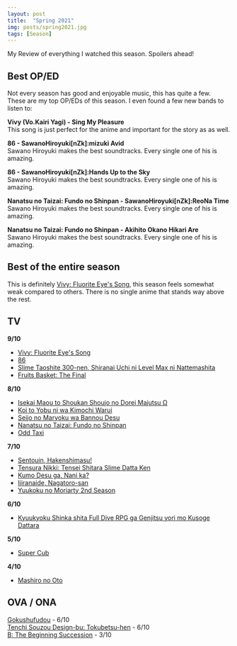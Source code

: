 ```yaml
---
layout: post
title:  "Spring 2021"
img: posts/spring2021.jpg
tags: [Season]
---
```


My Review of everything I watched this season. Spoilers ahead!

## Best OP/ED ##
Not every season has good and enjoyable music, this has quite a few. These are my top OP/EDs of this season. I even found a few new bands to listen to:

**Vivy (Vo.Kairi Yagi) - Sing My Pleasure**  
This song is just perfect for the anime and important for the story as as well.

**86 - SawanoHiroyuki[nZk]:mizuki Avid**  
Sawano Hiroyuki makes the best soundtracks. Every single one of his is amazing.

**86 - SawanoHiroyuki[nZk]:Hands Up to the Sky**  
Sawano Hiroyuki makes the best soundtracks. Every single one of his is amazing.

**Nanatsu no Taizai: Fundo no Shinpan - SawanoHiroyuki[nZk]:ReoNa Time**  
Sawano Hiroyuki makes the best soundtracks. Every single one of his is amazing.

**Nanatsu no Taizai: Fundo no Shinpan - Akihito Okano Hikari Are**  
Sawano Hiroyuki makes the best soundtracks. Every single one of his is amazing.

## Best of the entire season ##  
This is definitely [Vivy: Fluorite Eye's Song](https://dreanoranime.github.io/AnimeReviews/vivy-fluorite-eye-s-song), this season feels somewhat weak compared to others. There is no single anime that stands way above the rest.

## TV ## 
**9/10**  
- [Vivy: Fluorite Eye's Song](https://dreanoranime.github.io/AnimeReviews/vivy-fluorite-eye-s-song)  
- [86](https://dreanoranime.github.io/AnimeReviews/eighty-six)  
- [Slime Taoshite 300-nen, Shiranai Uchi ni Level Max ni Nattemashita](https://dreanoranime.github.io/AnimeReviews/slime-taoshite-300-nen-shiranai-uchi-ni-level-max-ni-nattemashita)  
- [Fruits Basket: The Final](https://dreanoranime.github.io/AnimeReviews/fruits-basket-the-final)  

**8/10**  
- [Isekai Maou to Shoukan Shoujo no Dorei Majutsu Ω](https://dreanoranime.github.io/AnimeReviews/isekai-maou-to-shoukan-shoujo-no-dorei-majutsu-2)
- [Koi to Yobu ni wa Kimochi Warui](https://dreanoranime.github.io/AnimeReviews/koi-to-yobu-ni-wa-kimochi-warui)  
- [Seijo no Maryoku wa Bannou Desu](https://dreanoranime.github.io/AnimeReviews/seijo-no-maryoku-wa-bannou-desu)  
- [Nanatsu no Taizai: Fundo no Shinpan](https://dreanoranime.github.io/AnimeReviews/nanatsu-no-taizai-fundo-no-shinpan)  
- [Odd Taxi](https://dreanoranime.github.io/AnimeReviews/odd-taxi)  

**7/10**  
- [Sentouin, Hakenshimasu!](https://dreanoranime.github.io/AnimeReviews/sentouin-hakenshimasu)  
- [Tensura Nikki: Tensei Shitara Slime Datta Ken](https://dreanoranime.github.io/AnimeReviews/tensura-nikki-tensei-shitara-slime-datta-ken)  
- [Kumo Desu ga, Nani ka?](https://dreanoranime.github.io/AnimeReviews/kumo-desu-ga-nani-ka)  
- [Ijiranaide, Nagatoro-san](https://dreanoranime.github.io/AnimeReviews/ijiranaide-nagatoro-san)  
- [Yuukoku no Moriarty 2nd Season](https://dreanoranime.github.io/AnimeReviews/yuukoku-no-moriarty-2nd-season)  

**6/10**  
- [Kyuukyoku Shinka shita Full Dive RPG ga Genjitsu yori mo Kusoge Dattara](https://dreanoranime.github.io/AnimeReviews/kyuukyoku-shinka-shita-full-dive-rpg-ga-genjitsu-yori-mo-kusogee-dattara)  

**5/10**  
- [Super Cub](https://dreanoranime.github.io/AnimeReviews/super-cub)  

**4/10**  
- [Mashiro no Oto](https://dreanoranime.github.io/AnimeReviews/mashiro-no-oto)   

## OVA / ONA ##  
[Gokushufudou](https://dreanoranime.github.io/AnimeReviews/gokushufudou/) - 6/10  
[Tenchi Souzou Design-bu: Tokubetsu-hen](https://dreanoranime.github.io/AnimeReviews/tenchi-souzou-design-bu-tokubetsu-hen/) - 6/10  
[B: The Beginning Succession](https://dreanoranime.github.io/AnimeReviews/b-the-beginning-succession/) - 3/10  
